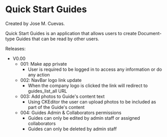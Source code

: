 # Quick Start Guides
Created by Jose M. Cuevas.


Quick Start Guides is an application that allows users to create Document-type Guides that can be read by other users.

Releases:
- V0.00
    - 001: Make app private
        - User is required to be logged in to access any information or do any action
    - 002: NavBar logo link update
        - When the company logo is clicked the link will redirect to guides_list_all URL
    - 003: Add photos to Guide's content text
        - Using CKEditor the user can upload photos to be included as part of the Guide's content
    - 004: Guides Admin & Collaborators permissions
        - Guides can only be edited by admin staff or assigned collaborators
        - Guides can only be deleted by admin staff

